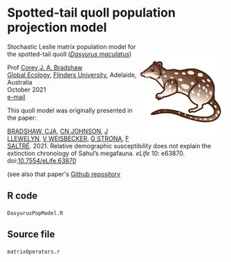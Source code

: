 # Spotted-tail quoll population projection model
<img align="right" src="dasyurus.png" alt="spotted-tail quoll" width="200" style="margin-top: 20px">

Stochastic Leslie matrix population model for the spotted-tail quoll (<a href="https://australian.museum/learn/animals/mammals/spotted-tailed-quoll/"><i>Dasyurus maculatus</i></a>)

Prof <a href="http://scholar.google.com.au/citations?sortby=pubdate&hl=en&user=1sO0O3wAAAAJ&view_op=list_works">Corey J. A. Bradshaw</a> <br>
<a href="http://globalecologyflinders.com" target="_blank">Global Ecology</a>, <a href="http://flinders.edu.au" target="_blank">Flinders University</a>, Adelaide, Australia <br>
October 2021 <br>
<a href=mailto:corey.bradshaw@flinders.edu.au>e-mail</a> <br>

This quoll model was originally presented in the paper: 

<a href="http://www.flinders.edu.au/people/corey.bradshaw">BRADSHAW, CJA</a>, <a href="https://www.utas.edu.au/profiles/staff/biological-sciences/chris-johnson">CN JOHNSON</a>, <a href="http://www.flinders.edu.au/people/john.llewelyn">J LLEWELYN</a>, <a href="https://researchnow.flinders.edu.au/en/persons/vera-weisbecker">V WEISBECKER</a>, <a href="https://researchportal.helsinki.fi/en/persons/giovanni-strona">G STRONA</a>, <a href="http://www.flinders.edu.au/people/frederik.saltre">F SALTRÉ</a>. 2021. Relative demographic susceptibility does not explain the extinction chronology of Sahul’s megafauna. <i>eLife</i> 10: e63870. doi:<a href="http://doi.org/10.7554/eLife.63870">10.7554/eLife.63870</a>

(see also that paper's <a href="https://github.com/cjabradshaw/MegafaunaSusceptibility">Github repository</a>

## R code
<code>DasyurusPopModel.R</code>

## Source file
<code>matrixOperators.r</code>

